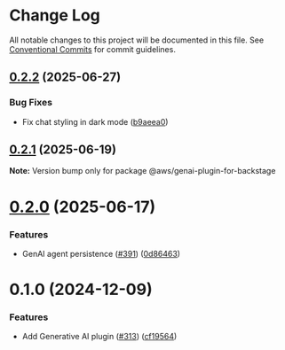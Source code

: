# Change Log

All notable changes to this project will be documented in this file.
See [Conventional Commits](https://conventionalcommits.org) for commit guidelines.

## [0.2.2](https://github.com/awslabs/backstage-plugins-for-aws/compare/@aws/genai-plugin-for-backstage@0.2.1...@aws/genai-plugin-for-backstage@0.2.2) (2025-06-27)


### Bug Fixes

* Fix chat styling in dark mode ([b9aeea0](https://github.com/awslabs/backstage-plugins-for-aws/commit/b9aeea0ca449d9fff01dc7a8f98160fdceef2f78))





## [0.2.1](https://github.com/awslabs/backstage-plugins-for-aws/compare/@aws/genai-plugin-for-backstage@0.2.0...@aws/genai-plugin-for-backstage@0.2.1) (2025-06-19)

**Note:** Version bump only for package @aws/genai-plugin-for-backstage





# [0.2.0](https://github.com/awslabs/backstage-plugins-for-aws/compare/@aws/genai-plugin-for-backstage@0.1.0...@aws/genai-plugin-for-backstage@0.2.0) (2025-06-17)


### Features

* GenAI agent persistence ([#391](https://github.com/awslabs/backstage-plugins-for-aws/issues/391)) ([0d86463](https://github.com/awslabs/backstage-plugins-for-aws/commit/0d8646347c70d1cd19857a1f7758e74863ec0e08))





# 0.1.0 (2024-12-09)


### Features

* Add Generative AI plugin ([#313](https://github.com/awslabs/backstage-plugins-for-aws/issues/313)) ([cf19564](https://github.com/awslabs/backstage-plugins-for-aws/commit/cf19564d5395d58e98417405fa36553f86530a36))
